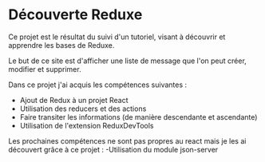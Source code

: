 # Découverte Reduxe

Ce projet est le résultat du suivi d'un tutoriel, visant à découvrir et apprendre les bases de Reduxe.

Le but de ce site est d'afficher une liste de message que l'on peut créer, modifier et supprimer.

Dans ce projet j'ai acquis les compétences suivantes :
- Ajout de Redux à un projet React
- Utilisation des reducers et des actions
- Faire transiter les informations (de manière descendante et ascendante)
- Utilisation de l'extension ReduxDevTools

Les prochaines compétences ne sont pas propres au react mais je les ai découvert grâce à ce projet :
-Utilisation du module json-server
